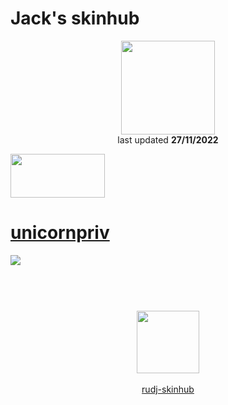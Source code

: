 # Jack's skinhub
<p align="center">
<a href="https://www.youtube.com/channel/UCQv7vaJwPNS5YWCZAC2YesA">
  <img src="https://i.imgur.com/AijpMmj.png"  
       width="150"
       height="150"></a>
<br>
last updated <b>27/11/2022</b>
</p>

<a href="https://www.youtube.com/watch?v=kbbgypvGPgM">
<img src="https://i.imgur.com/uDyKiLi.png"
       width="151" 
       height="70"/></a>

# [unicornpriv](https://github.com/rudj-skinhub/woal/raw/tyfh/player/jack/unicornpriv.osk)
[![](https://i.imgur.com/Xm3MWwC.png)](https://github.com/rudj-skinhub/woal/raw/tyfh/player/jack/unicornpriv.osk)

#
<p align="center">
  <br></br>
  <a href="https://www.youtube.com/channel/UCQv7vaJwPNS5YWCZAC2YesA">
  <img src="https://i.imgur.com/YWbDUUy.png"  
       width="100" 
       height="100"></a>
  <br></br>
  <a href="README.md">rudj-skinhub</a>
 </p>
